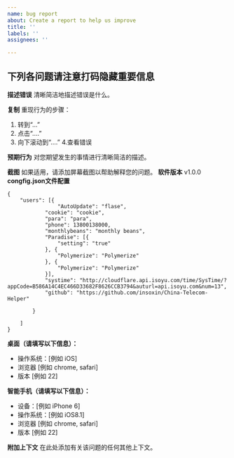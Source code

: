 ```yaml
---
name: bug report
about: Create a report to help us improve
title: ''
labels: ''
assignees: ''

---
```


## 下列各问题请注意打码隐藏重要信息

**描述错误**
清晰简洁地描述错误是什么。

**复制**
重现行为的步骤：
1. 转到“...”
2. 点击“....”
3. 向下滚动到“....”
4.查看错误

**预期行为**
对您期望发生的事情进行清晰简洁的描述。

**截图**
如果适用，请添加屏幕截图以帮助解释您的问题。
**软件版本**
v1.0.0
**congfig.json文件配置**
```
{
	"users": [{
		        "AutoUpdate": "flase",
			"cookie": "cookie",
			"para": "para",
			"phone": 13800138000,
			"monthlybeans": "monthly beans",
			"Paradise": [{
				"setting": "true"
			}, {
				"Polymerize": "Polymerize"
			}, {
				"Polymerize": "Polymerize"
			}],
			"systime": "http://cloudflare.api.isoyu.com/time/SysTime/?appCode=B586A14C4EC466D33682F8626CCB3794&auturl=api.isoyu.com&num=13",
			"github": "https://github.com/insoxin/China-Telecom-Helper"

		}

	]
}
```

**桌面（请填写以下信息）：**
  - 操作系统：[例如 iOS]
  - 浏览器 [例如 chrome, safari]
  - 版本 [例如 22]

**智能手机（请填写以下信息）：**
  - 设备：[例如 iPhone 6]
  - 操作系统：[例如 iOS8.1]
  - 浏览器 [例如 chrome, safari]
  - 版本 [例如 22]

**附加上下文**
在此处添加有关该问题的任何其他上下文。
